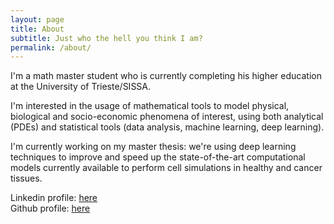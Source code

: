 ```yaml
---
layout: page
title: About
subtitle: Just who the hell you think I am?
permalink: /about/
---
```


I'm a math master student who is currently completing his higher education at the University of Trieste/SISSA.

I'm interested in the usage of mathematical tools to model physical, biological and socio-economic phenomena of interest, using both analytical (PDEs) and statistical tools (data analysis, machine learning, deep learning).

I'm currently working on my master thesis: we're using deep learning techniques to improve and speed up the state-of-the-art computational models currently available to perform cell simulations in healthy and cancer tissues.

Linkedin profile: [here](https://www.linkedin.com/in/luca-palmieri/?locale=en_US "Linkedin")  
Github profile: [here](https://github.com/LukeMathWalker "Github")
